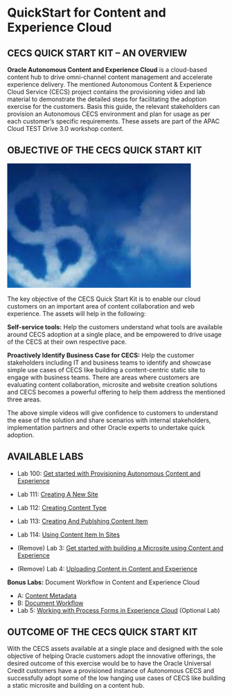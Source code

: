 # QuickStart for Content and Experience Cloud
## CECS QUICK START KIT – AN OVERVIEW
**Oracle Autonomous Content and Experience Cloud** is a cloud-based content hub to drive omni-channel content management and accelerate experience delivery. The mentioned Autonomous Content & Experience Cloud Service (CECS) project contains the provisioning video and lab material to demonstrate the detailed steps for facilitating the adoption exercise for the customers. Basis this guide, the relevant stakeholders can provision an Autonomous CECS environment and plan for usage as per each customer’s specific requirements. These assets are part of the APAC Cloud TEST Drive 3.0 workshop content. 

## OBJECTIVE OF THE CECS QUICK START KIT
![alt text](Resources/Images/Picture0.png "Logo Title Text 1")

The key objective of the CECS Quick Start Kit is to enable our cloud customers on an important area of content collaboration and web experience. The assets will help in the following:

**Self-service tools:** Help the customers understand what tools are available around CECS adoption at a single place, and be empowered to drive usage of the CECS at their own respective pace. 

**Proactively Identify Business Case for CECS:** Help the customer stakeholders including IT and business teams to identify and showcase simple use cases of CECS like building a content-centric static site to engage with business teams. There are areas where customers are evaluating content collaboration, microsite and website creation solutions and CECS becomes a powerful offering to help them address the mentioned three areas.

The above simple videos will give confidence to customers to understand the ease of the solution and share scenarios with internal stakeholders, implementation partners and other Oracle experts to undertake quick adoption.

## AVAILABLE LABS 
+ Lab 100: [Get started with Provisioning Autonomous Content and Experience](lab100.md)
+ Lab 111: [Creating A New Site](110/111-CecsLab.md)
+ Lab 112: [Creating Content Type](110/112-CecsLab.md)
+ Lab 113: [Creating And Publshing Content Item](110/113-CecsLab.md)
+ Lab 114: [Using Content Item In Sites](110/114-CecsLab.md)

+ (Remove) Lab 3: [Get started with building a Microsite using Content and Experience](lab200.md)
+ (Remove) Lab 4: [Uploading Content in Content and Experience](lab300.md) 

**Bonus Labs:** Document Workflow in Content and Experience Cloud
+ A: [Content Metadata](200/203-CecsPCSLab.md)
+ B: [Document Workflow](200/201-CecsPCSLab.md)
+ Lab 5: [Working with Process Forms in Experience Cloud](200/210-CecsPCSLab.md) (Optional Lab)

## OUTCOME OF THE CECS QUICK START KIT
With the CECS assets available at a single place and designed with the sole objective of helping Oracle customers adopt the innovative offerings, the desired outcome of this exercise would be to have the Oracle Universal Credit customers have a provisioned instance of Autonomous CECS and successfully adopt some of the low hanging use cases of CECS like building a static microsite and building on a content hub.
 
